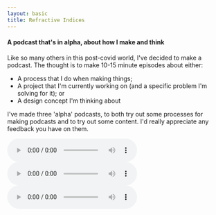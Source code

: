 ```yaml
---
layout: basic
title: Refractive Indices
---
```

#### A podcast that's in alpha, about how I make and think

Like so many others in this post-covid world, I've decided to make a podcast. The thought is to make 10-15 minute episodes about either:
* A process that I do when making things;
* A project that I'm currently working on (and a specific problem I'm solving for it); or
* A design concept I'm thinking about

I've made three 'alpha' podcasts, to both try out some processes for making podcasts and to try out some content. I'd really appreciate any feedback you have on them.

<div class="row">
  <div class="col-md-4">
    <audio controls>
      <source src="/podcast/a01naming.mp3" type="audio/mpeg">
      Your browser does not support the audio element.
    </audio>
  </div>
  <div class="col-md-4">
    <audio controls>
      <source src="./a02 - odysseys goals.mp3" type="audio/mpeg">
      Your browser does not support the audio element.
    </audio>
  </div>
  <div class="col-md-4">
    <audio controls>
      <source src="./a03 - monetisation.mp3" type="audio/mpeg">
      Your browser does not support the audio element.
    </audio>
  </div>
</div>
